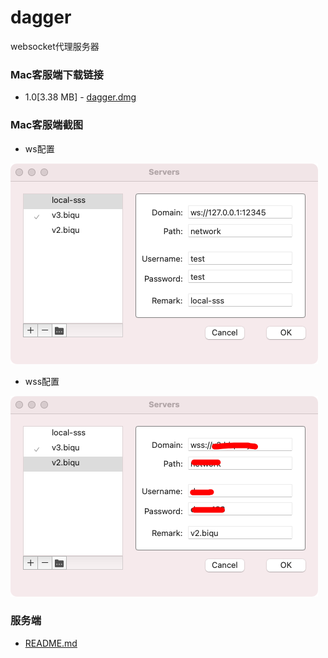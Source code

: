 # dagger
websocket代理服务器


### Mac客服端下载链接
- 1.0[3.38 MB] - [dagger.dmg](https://github.com/midoks/dagger/releases/download/1.0.0/dagger.dmg)

### Mac客服端截图


- ws配置

[![ws](/screenshot/screenshot_local.png)](/screenshot/screenshot_local.png)

- wss配置

[![wss](/screenshot/screenshot_network.png)](/screenshot/screenshot_local.png)

### 服务端

- [README.md](/dagger-server/README.md)

